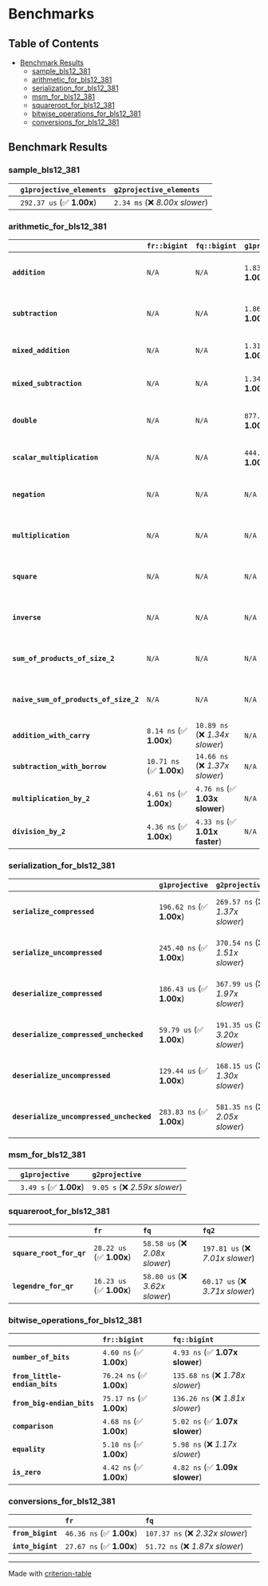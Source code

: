# Benchmarks

## Table of Contents

- [Benchmark Results](#benchmark-results)
    - [sample_bls12_381](#sample_bls12_381)
    - [arithmetic_for_bls12_381](#arithmetic_for_bls12_381)
    - [serialization_for_bls12_381](#serialization_for_bls12_381)
    - [msm_for_bls12_381](#msm_for_bls12_381)
    - [squareroot_for_bls12_381](#squareroot_for_bls12_381)
    - [bitwise_operations_for_bls12_381](#bitwise_operations_for_bls12_381)
    - [conversions_for_bls12_381](#conversions_for_bls12_381)

## Benchmark Results

### sample_bls12_381

|        | `g1projective_elements`          | `g2projective_elements`           |
|:-------|:---------------------------------|:--------------------------------- |
|        | `292.37 us` (✅ **1.00x**)        | `2.34 ms` (❌ *8.00x slower*)      |

### arithmetic_for_bls12_381

|                                       | `fr::bigint`             | `fq::bigint`                    | `g1projective`            | `g2projective`                 | `fq2`                            | `fq12`                            | `fq`                             | `fr`                               |
|:--------------------------------------|:-------------------------|:--------------------------------|:--------------------------|:-------------------------------|:---------------------------------|:----------------------------------|:---------------------------------|:---------------------------------- |
| **`addition`**                        | `N/A`                    | `N/A`                           | `1.83 us` (✅ **1.00x**)   | `5.20 us` (❌ *2.84x slower*)   | `34.77 ns` (🚀 **52.70x faster**) | `230.51 ns` (🚀 **7.95x faster**)  | `24.78 ns` (🚀 **73.95x faster**) | `11.18 ns` (🚀 **163.95x faster**)  |
| **`subtraction`**                     | `N/A`                    | `N/A`                           | `1.86 us` (✅ **1.00x**)   | `5.00 us` (❌ *2.69x slower*)   | `35.17 ns` (🚀 **52.82x faster**) | `219.40 ns` (🚀 **8.47x faster**)  | `20.04 ns` (🚀 **92.68x faster**) | `11.91 ns` (🚀 **155.96x faster**)  |
| **`mixed_addition`**                  | `N/A`                    | `N/A`                           | `1.31 us` (✅ **1.00x**)   | `3.54 us` (❌ *2.72x slower*)   | `N/A`                            | `N/A`                             | `N/A`                            | `N/A`                              |
| **`mixed_subtraction`**               | `N/A`                    | `N/A`                           | `1.34 us` (✅ **1.00x**)   | `3.54 us` (❌ *2.65x slower*)   | `N/A`                            | `N/A`                             | `N/A`                            | `N/A`                              |
| **`double`**                          | `N/A`                    | `N/A`                           | `877.48 ns` (✅ **1.00x**) | `2.44 us` (❌ *2.78x slower*)   | `17.41 ns` (🚀 **50.39x faster**) | `131.14 ns` (🚀 **6.69x faster**)  | `9.91 ns` (🚀 **88.55x faster**)  | `6.73 ns` (🚀 **130.34x faster**)   |
| **`scalar_multiplication`**           | `N/A`                    | `N/A`                           | `444.87 us` (✅ **1.00x**) | `1.23 ms` (❌ *2.76x slower*)   | `N/A`                            | `N/A`                             | `N/A`                            | `N/A`                              |
| **`negation`**                        | `N/A`                    | `N/A`                           | `N/A`                     | `N/A`                          | `28.75 ns` (❌ *3.47x slower*)    | `139.05 ns` (❌ *16.78x slower*)   | `22.51 ns` (❌ *2.72x slower*)    | `8.29 ns` (✅ **1.00x**)            |
| **`multiplication`**                  | `N/A`                    | `N/A`                           | `N/A`                     | `N/A`                          | `292.04 ns` (❌ *5.70x slower*)   | `7.40 us` (❌ *144.50x slower*)    | `89.86 ns` (❌ *1.75x slower*)    | `51.23 ns` (✅ **1.00x**)           |
| **`square`**                          | `N/A`                    | `N/A`                           | `N/A`                     | `N/A`                          | `260.40 ns` (❌ *5.89x slower*)   | `5.19 us` (❌ *117.46x slower*)    | `76.25 ns` (❌ *1.73x slower*)    | `44.17 ns` (✅ **1.00x**)           |
| **`inverse`**                         | `N/A`                    | `N/A`                           | `N/A`                     | `N/A`                          | `16.93 us` (❌ *2.31x slower*)    | `29.72 us` (❌ *4.06x slower*)     | `16.49 us` (❌ *2.25x slower*)    | `7.32 us` (✅ **1.00x**)            |
| **`sum_of_products_of_size_2`**       | `N/A`                    | `N/A`                           | `N/A`                     | `N/A`                          | `635.10 ns` (❌ *6.08x slower*)   | `15.44 us` (❌ *147.85x slower*)   | `142.62 ns` (❌ *1.37x slower*)   | `104.43 ns` (✅ **1.00x**)          |
| **`naive_sum_of_products_of_size_2`** | `N/A`                    | `N/A`                           | `N/A`                     | `N/A`                          | `611.59 ns` (❌ *5.81x slower*)   | `15.15 us` (❌ *144.03x slower*)   | `226.15 ns` (❌ *2.15x slower*)   | `105.20 ns` (✅ **1.00x**)          |
| **`addition_with_carry`**             | `8.14 ns` (✅ **1.00x**)  | `10.89 ns` (❌ *1.34x slower*)   | `N/A`                     | `N/A`                          | `N/A`                            | `N/A`                             | `N/A`                            | `N/A`                              |
| **`subtraction_with_borrow`**         | `10.71 ns` (✅ **1.00x**) | `14.66 ns` (❌ *1.37x slower*)   | `N/A`                     | `N/A`                          | `N/A`                            | `N/A`                             | `N/A`                            | `N/A`                              |
| **`multiplication_by_2`**             | `4.61 ns` (✅ **1.00x**)  | `4.76 ns` (✅ **1.03x slower**)  | `N/A`                     | `N/A`                          | `N/A`                            | `N/A`                             | `N/A`                            | `N/A`                              |
| **`division_by_2`**                   | `4.36 ns` (✅ **1.00x**)  | `4.33 ns` (✅ **1.01x faster**)  | `N/A`                     | `N/A`                          | `N/A`                            | `N/A`                             | `N/A`                            | `N/A`                              |

### serialization_for_bls12_381

|                                          | `g1projective`            | `g2projective`                   | `fr`                               | `fq`                                | `fq2`                              | `fq12`                            |
|:-----------------------------------------|:--------------------------|:---------------------------------|:-----------------------------------|:------------------------------------|:-----------------------------------|:--------------------------------- |
| **`serialize_compressed`**               | `196.62 ns` (✅ **1.00x**) | `269.57 ns` (❌ *1.37x slower*)   | `39.31 ns` (🚀 **5.00x faster**)    | `62.43 ns` (🚀 **3.15x faster**)     | `120.35 ns` (✅ **1.63x faster**)   | `799.48 ns` (❌ *4.07x slower*)    |
| **`serialize_uncompressed`**             | `245.40 ns` (✅ **1.00x**) | `370.54 ns` (❌ *1.51x slower*)   | `39.00 ns` (🚀 **6.29x faster**)    | `61.10 ns` (🚀 **4.02x faster**)     | `123.80 ns` (🚀 **1.98x faster**)   | `783.14 ns` (❌ *3.19x slower*)    |
| **`deserialize_compressed`**             | `186.43 us` (✅ **1.00x**) | `367.99 us` (❌ *1.97x slower*)   | `62.10 ns` (🚀 **3001.91x faster**) | `118.13 ns` (🚀 **1578.24x faster**) | `289.63 ns` (🚀 **643.68x faster**) | `1.96 us` (🚀 **95.32x faster**)   |
| **`deserialize_compressed_unchecked`**   | `59.79 us` (✅ **1.00x**)  | `191.35 us` (❌ *3.20x slower*)   | `61.73 ns` (🚀 **968.43x faster**)  | `118.21 ns` (🚀 **505.75x faster**)  | `297.85 ns` (🚀 **200.72x faster**) | `1.94 us` (🚀 **30.86x faster**)   |
| **`deserialize_uncompressed`**           | `129.44 us` (✅ **1.00x**) | `168.15 us` (❌ *1.30x slower*)   | `63.88 ns` (🚀 **2026.26x faster**) | `118.04 ns` (🚀 **1096.56x faster**) | `292.13 ns` (🚀 **443.08x faster**) | `1.92 us` (🚀 **67.53x faster**)   |
| **`deserialize_uncompressed_unchecked`** | `283.83 ns` (✅ **1.00x**) | `581.35 ns` (❌ *2.05x slower*)   | `64.41 ns` (🚀 **4.41x faster**)    | `117.67 ns` (🚀 **2.41x faster**)    | `292.45 ns` (✅ **1.03x slower**)   | `1.94 us` (❌ *6.82x slower*)      |

### msm_for_bls12_381

|        | `g1projective`          | `g2projective`                 |
|:-------|:------------------------|:------------------------------ |
|        | `3.49 s` (✅ **1.00x**)  | `9.05 s` (❌ *2.59x slower*)    |

### squareroot_for_bls12_381

|                          | `fr`                     | `fq`                            | `fq2`                             |
|:-------------------------|:-------------------------|:--------------------------------|:--------------------------------- |
| **`square_root_for_qr`** | `28.22 us` (✅ **1.00x**) | `58.58 us` (❌ *2.08x slower*)   | `197.81 us` (❌ *7.01x slower*)    |
| **`legendre_for_qr`**    | `16.23 us` (✅ **1.00x**) | `58.80 us` (❌ *3.62x slower*)   | `60.17 us` (❌ *3.71x slower*)     |

### bitwise_operations_for_bls12_381

|                               | `fr::bigint`             | `fq::bigint`                      |
|:------------------------------|:-------------------------|:--------------------------------- |
| **`number_of_bits`**          | `4.60 ns` (✅ **1.00x**)  | `4.93 ns` (✅ **1.07x slower**)    |
| **`from_little-endian_bits`** | `76.24 ns` (✅ **1.00x**) | `135.68 ns` (❌ *1.78x slower*)    |
| **`from_big-endian_bits`**    | `75.17 ns` (✅ **1.00x**) | `136.26 ns` (❌ *1.81x slower*)    |
| **`comparison`**              | `4.68 ns` (✅ **1.00x**)  | `5.02 ns` (✅ **1.07x slower**)    |
| **`equality`**                | `5.10 ns` (✅ **1.00x**)  | `5.98 ns` (❌ *1.17x slower*)      |
| **`is_zero`**                 | `4.42 ns` (✅ **1.00x**)  | `4.82 ns` (✅ **1.09x slower**)    |

### conversions_for_bls12_381

|                   | `fr`                     | `fq`                              |
|:------------------|:-------------------------|:--------------------------------- |
| **`from_bigint`** | `46.36 ns` (✅ **1.00x**) | `107.37 ns` (❌ *2.32x slower*)    |
| **`into_bigint`** | `27.67 ns` (✅ **1.00x**) | `51.72 ns` (❌ *1.87x slower*)     |

---
Made with [criterion-table](https://github.com/nu11ptr/criterion-table)

